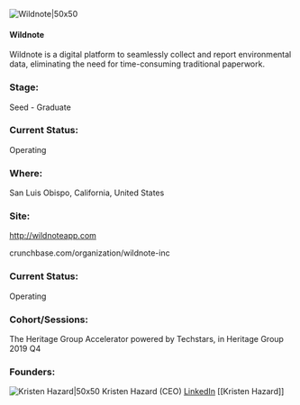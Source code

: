 

![Wildnote|50x50](https://apimg.techstars.com/connect/images/image_files/5d5d3e0f34a60d0499000036/original/Wildnote-Logo_vertical_rgb_-_Kristen_Hazard.jpg)

#### Wildnote
Wildnote is a digital platform to seamlessly collect and report environmental data, eliminating the need for time-consuming traditional paperwork.

### Stage: 
Seed - Graduate 

### Current Status: 
Operating

### Where:
San Luis Obispo, California, United States

### Site:
http://wildnoteapp.com



crunchbase.com/organization/wildnote-inc

### Current Status: 
Operating

### Cohort/Sessions: 
The Heritage Group Accelerator powered by Techstars, in Heritage Group 2019 Q4

### Founders: 

![Kristen Hazard|50x50](https://apimg.techstars.com/connect/images/image_files/5d5d42f134a60d049900003b/original/KristenHazard_Wildnote.jpg) Kristen Hazard (CEO) [LinkedIn](https://linkedin.com/in/kristenhazard) [[Kristen Hazard]]



